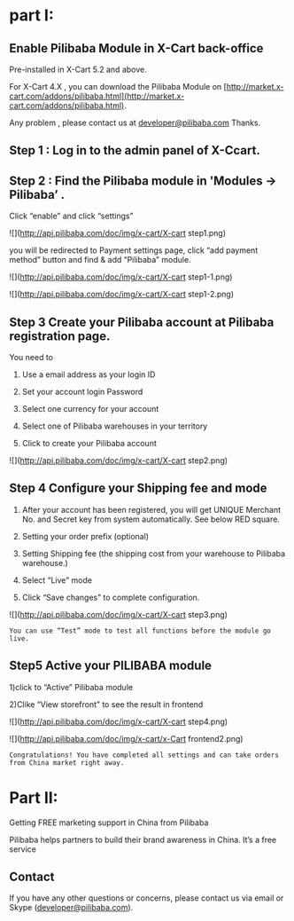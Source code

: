 # part I:
## Enable Pilibaba Module in X-Cart back-office

Pre-installed in X-Cart 5.2 and above.

For X-Cart 4.X , you can download the Pilibaba Module on [http://market.x-cart.com/addons/pilibaba.html](http://market.x-cart.com/addons/pilibaba.html).

Any problem , please contact us at [developer@pilibaba.com](mailto:developer@pilibaba.com) Thanks.

## Step 1 : Log in to the admin panel of X-Ccart.

## Step 2 : Find the Pilibaba module in 'Modules -> Pilibaba’ .

Click “enable” and click “settings”

![](http://api.pilibaba.com/doc/img/x-cart/X-cart step1.png)

you will be redirected to Payment settings page, click “add payment method” button and find & add “Pilibaba” module.

![](http://api.pilibaba.com/doc/img/x-cart/X-cart step1-1.png)

![](http://api.pilibaba.com/doc/img/x-cart/X-cart step1-2.png)

## Step 3 Create your Pilibaba account at Pilibaba registration page.

You need to

1. Use a email address as your login ID

2. Set your account login Password

3. Select one currency for your account

4. Select one of Pilibaba warehouses in your territory

5. Click to create your Pilibaba account

![](http://api.pilibaba.com/doc/img/x-cart/X-cart step2.png)

## Step 4 Configure your Shipping fee and mode

1. After your account has been registered, you will get UNIQUE Merchant No. and Secret key from system automatically. See below RED square.

2. Setting your order prefix (optional)

3. Setting Shipping fee (the shipping cost from your warehouse to Pilibaba warehouse.)

4. Select “Live” mode

5. Click “Save changes” to complete configuration.

![](http://api.pilibaba.com/doc/img/x-cart/X-cart step3.png)

`You can use “Test” mode to test all functions before the module go live.`

## Step5 Active your PILIBABA module

1)click to “Active” Pilibaba module

2)Clike “View storefront” to see the result in frontend

![](http://api.pilibaba.com/doc/img/x-cart/X-cart step4.png)

![](http://api.pilibaba.com/doc/img/x-cart/x-Cart frontend2.png)

`Congratulations! You have completed all settings and can take orders from China market right away.`
# Part II:
Getting FREE marketing support in China from Pilibaba

Pilibaba helps partners to build their brand awareness in China. It’s a free service

## Contact

If you have any other questions or concerns, please contact us via email or Skype (developer@pilibaba.com).

